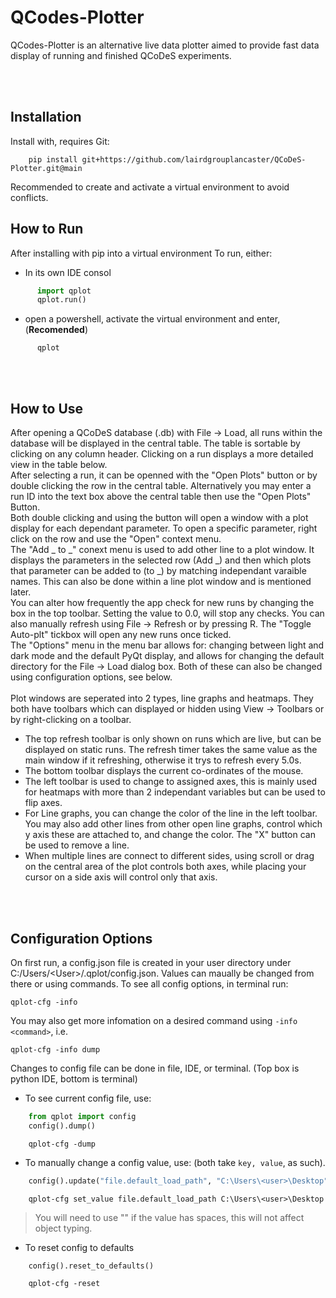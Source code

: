 QCodes-Plotter
==============

QCodes-Plotter is an alternative live data plotter aimed to provide fast data display of running and finished QCoDeS experiments.

<br/>
<br/>

Installation
------------

Install with, requires Git:
```console
    pip install git+https://github.com/lairdgrouplancaster/QCoDeS-Plotter.git@main
```
Recommended to create and activate a virtual environment to avoid conflicts.
<br/>

How to Run
----------

After installing with pip into a virtual environment
To run, either:
* In its own IDE consol
```python  
      import qplot
      qplot.run()
```
* open a powershell, activate the virtual environment and enter, (**Recomended**)
```console
      qplot
```
<br/>
<br/>

How to Use
----------
After opening a QCoDeS database (.db) with File -> Load, all runs within the database will be displayed in the central table. The table is sortable by clicking on any column header.
Clicking on a run displays a more detailed view in the table below. <br/>
After selecting a run, it can be openned with the "Open Plots" button or by double clicking the row in the central table. Alternatively you may enter a run ID into the text box above the central table then use the "Open Plots" Button. <br/>
Both double clicking and using the button will open a window with a plot display for each dependant parameter. To open a specific parameter, right click on the row and use the "Open" context menu. <br/> 
The "Add _ to _" conext menu is used to add other line to a plot window. It displays the parameters in the selected row (Add _) and then which plots that parameter can be added to (to _) by matching independant varaible names. This can also be done within a line plot window and is mentioned later.
<br/>
You can alter how frequently the app check for new runs by changing the box in the top toolbar. Setting the value to 0.0, will stop any checks. You can also manually refresh using File -> Refresh or by pressing R. The "Toggle Auto-plt" tickbox will open any new runs once ticked.
<br/>
The "Options" menu in the menu bar allows for: changing between light and dark mode and the default PyQt display, and allows for changing the default directory for the File -> Load dialog box. Both of these can also be changed using configuration options, see below. 
<br/>
<br/>
Plot windows are seperated into 2 types, line graphs and heatmaps. They both have toolbars which can displayed or hidden using View -> Toolbars or by right-clicking on a toolbar. <br/>
* The top refresh toolbar is only shown on runs which are live, but can be displayed on static runs. The refresh timer takes the same value as the main window if it refreshing, otherwise it trys to refresh every 5.0s.
* The bottom toolbar displays the current co-ordinates of the mouse.
* The left toolbar is used to change to assigned axes, this is mainly used for heatmaps with more than 2 independant variables but can be used to flip axes.
* For Line graphs, you can change the color of the line in the left toolbar. You may also add other lines from other open line graphs, control which y axis these are attached to, and change the color. The "X" button can be used to remove a line.
* When multiple lines are connect to different sides, using scroll or drag on the central area of the plot controls both axes, while placing your cursor on a side axis will control only that axis.

<br/>
<br/>

Configuration Options
---------------------
On first run, a config.json file is created in your user directory under C:/Users/\<User\>/.qplot/config.json. Values can maually be changed from there or using commands.
To see all config options, in terminal run:
```console
qplot-cfg -info
```
You may also get more infomation on a desired command using `-info <command>`, i.e.
```console
qplot-cfg -info dump
```

Changes to config file can be done in file, IDE, or terminal.  (Top box is python IDE, bottom is terminal)
* To see current config file, use:
```python
    from qplot import config
    config().dump()
```
```console
    qplot-cfg -dump
```
* To manually change a config value, use: (both take `key, value`, as such).
```python
    config().update("file.default_load_path", "C:\Users\<user>\Desktop")
```
```console
    qplot-cfg set_value file.default_load_path C:\Users\<user>\Desktop
```
> You will need to use "" if the value has spaces, this will not affect object typing.
  
* To reset config to defaults
```python
    config().reset_to_defaults()
```
```console
    qplot-cfg -reset
```
